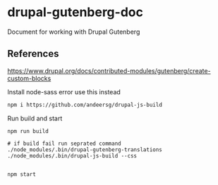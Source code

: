 # drupal-gutenberg-doc
Document for working with Drupal Gutenberg

## References

https://www.drupal.org/docs/contributed-modules/gutenberg/create-custom-blocks

Install node-sass error use this instead 

```bash
npm i https://github.com/andeersg/drupal-js-build
```

Run build and start

```
npm run build

# if build fail run seprated command
./node_modules/.bin/drupal-gutenberg-translations
./node_modules/.bin/drupal-js-build --css


npm start
```
